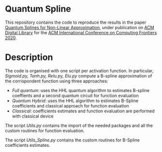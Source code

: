 # Quantum Spline

This repository contains the code to reproduce the results in the paper [Quantum Splines for Non-Linear Approximation](https://doi.org/10.1145/3387902.3394032),
under publication on [ACM Digital Library](https://dl.acm.org/) for the [ACM International Conference on Computing Frontiers 2020](http://www.computingfrontiers.org/2020/).

# Description

The code is organised with one script per activation function. In particular, *Sigmoid.py, Tanh.py, Relu.py, Elu.py* compute a B-spline approximation of the corrispondent function using three approaches: 
- *Full quantum*: uses the HHL quantum algorithm to estimates B-spline coeffients and a second quantum circuit for function evaluation
- *Quantum Hybrid*: uses the HHL algorithm to estimates B-Spline coefficients and classical approach for function evaluation
- *Classical*: coefficients estimates and function evaluation are performed with classical device

The script *Utils.py* contains the import of the needed packages and all the custom routines for function evaluation.

The script *Utils_Spline.py* contains the custom routines for B-Spline coefficients estimates.

